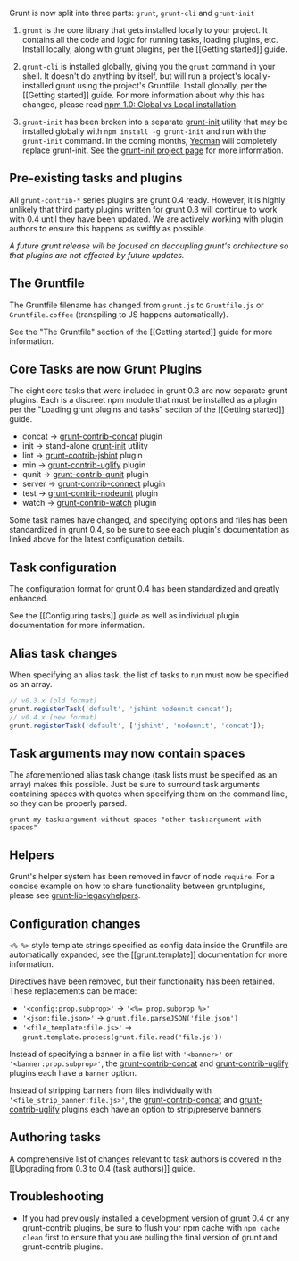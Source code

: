 Grunt is now split into three parts: `grunt`, `grunt-cli` and `grunt-init`

1. `grunt` is the core library that gets installed locally to your project. It contains all the code and logic for running tasks, loading plugins, etc. Install locally, along with grunt plugins, per the [[Getting started]] guide.

2. `grunt-cli` is installed globally, giving you the `grunt` command in your shell. It doesn't do anything by itself, but will run a project's locally-installed grunt using the project's Gruntfile. Install globally, per the [[Getting started]] guide.  For more information about why this has changed, please read [npm 1.0: Global vs Local installation](http://blog.nodejs.org/2011/03/23/npm-1-0-global-vs-local-installation).

3. `grunt-init` has been broken into a separate [grunt-init](/gruntjs/grunt-init) utility that may be installed globally with `npm install -g grunt-init` and run with the `grunt-init` command.  In the coming months, [Yeoman](http://yeoman.io/) will completely replace grunt-init.  See the [grunt-init project page](/gruntjs/grunt-init) for more information.

## Pre-existing tasks and plugins
All `grunt-contrib-*` series plugins are grunt 0.4 ready.  However, it is highly unlikely that third party plugins written for grunt 0.3 will continue to work with 0.4 until they have been updated.  We are actively working with plugin authors to ensure this happens as swiftly as possible.

_A future grunt release will be focused on decoupling grunt's architecture so that plugins are not affected by future updates._

## The Gruntfile
The Gruntfile filename has changed from `grunt.js` to `Gruntfile.js` or `Gruntfile.coffee` (transpiling to JS happens automatically).

See the "The Gruntfile" section of the [[Getting started]] guide for more information.

## Core Tasks are now Grunt Plugins
The eight core tasks that were included in grunt 0.3 are now separate grunt plugins. Each is a discreet npm module that must be installed as a plugin per the "Loading grunt plugins and tasks" section of the [[Getting started]] guide.

* concat → [grunt-contrib-concat](/gruntjs/grunt-contrib-concat) plugin
* init → stand-alone [grunt-init](/gruntjs/grunt-init) utility
* lint → [grunt-contrib-jshint](/gruntjs/grunt-contrib-jshint) plugin
* min → [grunt-contrib-uglify](/gruntjs/grunt-contrib-uglify) plugin
* qunit → [grunt-contrib-qunit](/gruntjs/grunt-contrib-qunit) plugin
* server → [grunt-contrib-connect](/gruntjs/grunt-contrib-connect) plugin
* test → [grunt-contrib-nodeunit](/gruntjs/grunt-contrib-nodeunit) plugin
* watch → [grunt-contrib-watch](/gruntjs/grunt-contrib-watch) plugin

Some task names have changed, and specifying options and files has been standardized in grunt 0.4, so be sure to see each plugin's documentation as linked above for the latest configuration details.

## Task configuration
The configuration format for grunt 0.4 has been standardized and greatly enhanced.

See the [[Configuring tasks]] guide as well as individual plugin documentation for more information.

## Alias task changes
When specifying an alias task, the list of tasks to run must now be specified as an array.

```js
// v0.3.x (old format)
grunt.registerTask('default', 'jshint nodeunit concat');
// v0.4.x (new format)
grunt.registerTask('default', ['jshint', 'nodeunit', 'concat']);
```

## Task arguments may now contain spaces
The aforementioned alias task change (task lists must be specified as an array) makes this possible. Just be sure to surround task arguments containing spaces with quotes when specifying them on the command line, so they can be properly parsed.

```shell
grunt my-task:argument-without-spaces "other-task:argument with spaces"
```

## Helpers
Grunt's helper system has been removed in favor of node `require`.  For a concise example on how to share functionality between gruntplugins, please see [grunt-lib-legacyhelpers](/gruntjs/grunt-lib-legacyhelpers).

## Configuration changes
`<% %>` style template strings specified as config data inside the Gruntfile are automatically expanded, see the [[grunt.template]] documentation for more information.

Directives have been removed, but their functionality has been retained. These replacements can be made:

* `'<config:prop.subprop>'` → `'<%= prop.subprop %>'`
* `'<json:file.json>'` → `grunt.file.parseJSON('file.json')`
* `'<file_template:file.js>'` → `grunt.template.process(grunt.file.read('file.js'))`

Instead of specifying a banner in a file list with `'<banner>'` or `'<banner:prop.subprop>'`, the [grunt-contrib-concat](/gruntjs/grunt-contrib-concat) and [grunt-contrib-uglify](/gruntjs/grunt-contrib-uglify) plugins each have a `banner` option.

Instead of stripping banners from files individually with `'<file_strip_banner:file.js>'`, the [grunt-contrib-concat](/gruntjs/grunt-contrib-concat) and [grunt-contrib-uglify](/gruntjs/grunt-contrib-uglify) plugins each have an option to strip/preserve banners.

## Authoring tasks
A comprehensive list of changes relevant to task authors is covered in the [[Upgrading from 0.3 to 0.4 (task authors)]] guide.

## Troubleshooting

* If you had previously installed a development version of grunt 0.4 or any grunt-contrib plugins, be sure to flush your npm cache with `npm cache clean` first to ensure that you are pulling the final version of grunt and grunt-contrib plugins.